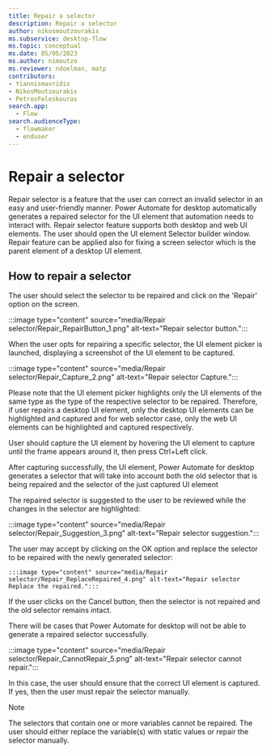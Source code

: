 ```yaml
---
title: Repair a selector
description: Repair a selector
author: nikosmoutzourakis
ms.subservice: desktop-flow
ms.topic: conceptual
ms.date: 05/05/2023
ms.author: nimoutzo
ms.reviewer: ndoelman, matp
contributors:
- Yiannismavridis
- NikosMoutzourakis
- PetrosFeleskouras
search.app: 
  - Flow
search.audienceType: 
  - flowmaker
  - enduser
---
```

# Repair a selector

Repair selector is a feature that the user can correct an invalid selector in an easy and user-friendly manner. Power Automate for desktop automatically generates a repaired selector for the UI element that automation needs to interact with. Repair selector feature supports both desktop and web UI elements. The user should open the UI element Selector builder window.  Repair feature can be applied also for fixing a screen selector which is the parent element of a desktop UI element. 

 ## How to repair a selector 

The user should select the selector to be repaired and click on the 'Repair' option on the screen.  

   :::image type="content" source="media/Repair selector/Repair_RepairButton_1.png" alt-text="Repair selector button.":::

When the user opts for repairing a specific selector, the UI element picker is launched, displaying a screenshot of the UI element to be captured.  

   :::image type="content" source="media/Repair selector/Repair_Capture_2.png" alt-text="Repair selector Capture.":::

Please note that the UI element picker highlights only the UI elements of the same type as the type of the respective selector to be repaired. Therefore, if user repairs a desktop UI element, only the desktop UI elements can be highlighted and captured and for web selector case, only the web UI elements can be highlighted and captured respectively. 

User should capture the UI element by hovering the UI element to capture until the frame appears around it, then press Ctrl+Left click.  

After capturing successfully, the UI element, Power Automate for desktop generates a selector that will take into account both the old selector that is being repaired and the selector of the just captured UI element 

The repaired selector is suggested to the user to be reviewed while the changes in the selector are highlighted: 

   :::image type="content" source="media/Repair selector/Repair_Suggestion_3.png" alt-text="Repair selector suggestion."::: 

The user may accept by clicking on the OK option and replace the selector to be repaired with the newly generated selector: 

    :::image type="content" source="media/Repair selector/Repair_ReplaceRepaired_4.png" alt-text="Repair selector Replace the repaired.":::
 
If the user clicks on the Cancel button, then the selector is not repaired and the old selector remains intact. 

There will be cases that Power Automate for desktop will not be able to generate a repaired selector successfully.  

   :::image type="content" source="media/Repair selector/Repair_CannotRepair_5.png" alt-text="Repair selector cannot repair.":::

In this case, the user should ensure that the correct UI element is captured. If yes, then the user must repair the selector manually. 

> [!NOTE]
> The selectors that contain one or more variables cannot be repaired. The user should either replace the variable(s) with static values or repair the selector manually. 

